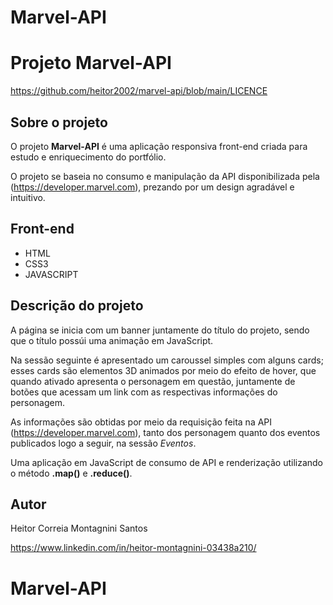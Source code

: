 # Marvel-API
# Projeto Marvel-API

https://github.com/heitor2002/marvel-api/blob/main/LICENCE

## Sobre o projeto

O projeto **Marvel-API** é uma aplicação responsiva front-end criada para estudo e enriquecimento do portfólio.

O projeto se baseia no consumo e manipulação da API disponibilizada pela (https://developer.marvel.com), prezando por um design agradável e intuitivo.


## Front-end

- HTML
- CSS3
- JAVASCRIPT

## Descrição do projeto

A página se inicia com um banner juntamente do título do projeto, sendo que o título possúi uma animação em JavaScript.

Na sessão seguinte é apresentado um caroussel simples com alguns cards; esses cards são elementos 3D animados por meio do efeito de hover, que quando ativado apresenta o personagem em questão, juntamente de botões que acessam um link com as respectivas informações do personagem.

As informações são obtidas por meio da requisição feita na API (https://developer.marvel.com), tanto dos personagem quanto dos eventos publicados logo a seguir, na sessão *Eventos*.

Uma aplicação em JavaScript de consumo de API e renderização utilizando o método **.map()** e **.reduce()**.
## Autor

Heitor Correia Montagnini Santos

https://www.linkedin.com/in/heitor-montagnini-03438a210/
# Marvel-API

